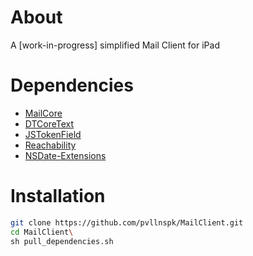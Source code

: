 # About
A [work-in-progress] simplified Mail Client for iPad

# Dependencies
- [MailCore](https://github.com/MailCore/MailCore)
- [DTCoreText](https://github.com/Cocoanetics/DTCoreText)
- [JSTokenField](https://github.com/jasarien/JSTokenField)
- [Reachability](https://github.com/tonymillion/Reachability)
- [NSDate-Extensions](https://github.com/erica/NSDate-Extensions)

# Installation
```sh
git clone https://github.com/pvllnspk/MailClient.git
cd MailClient\
sh pull_dependencies.sh
```
